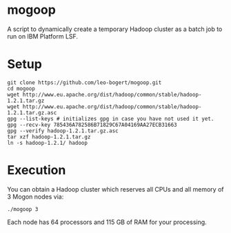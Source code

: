 mogoop
======

A script to dynamically create a temporary Hadoop cluster as a batch job to run on IBM Platform LSF.

Setup
=====

	git clone https://github.com/leo-bogert/mogoop.git
	cd mogoop
	wget http://www.eu.apache.org/dist/hadoop/common/stable/hadoop-1.2.1.tar.gz
	wget http://www.eu.apache.org/dist/hadoop/common/stable/hadoop-1.2.1.tar.gz.asc
	gpg --list-keys # initializes gpg in case you have not used it yet.
	gpg --recv-key 785436A782586B71829C67A04169AA27ECB31663
	gpg --verify hadoop-1.2.1.tar.gz.asc
	tar xzf hadoop-1.2.1.tar.gz
	ln -s hadoop-1.2.1/ hadoop

Execution
=========

You can obtain a Hadoop cluster which reserves all CPUs and all memory of 3 Mogon nodes via:

	./mogoop 3
	
Each node has 64 processors and 115 GB of RAM for your processing.